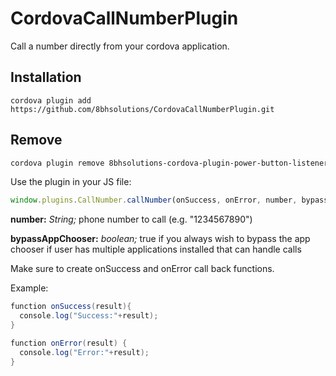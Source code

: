 CordovaCallNumberPlugin
=======================

Call a number directly from your cordova application.



## Installation

``` 
cordova plugin add https://github.com/8bhsolutions/CordovaCallNumberPlugin.git
```

## Remove

``` bash
cordova plugin remove 8bhsolutions-cordova-plugin-power-button-listener
```

Use the plugin in your JS file:
``` javascript
window.plugins.CallNumber.callNumber(onSuccess, onError, number, bypassAppChooser);
```

**number:** *String;* phone number to call (e.g. "1234567890")

**bypassAppChooser:** *boolean;* true if you always wish to bypass the app chooser if user has multiple applications installed that can handle calls

Make sure to create onSuccess and onError call back functions.

Example:
``` java
function onSuccess(result){
  console.log("Success:"+result);
}

function onError(result) {
  console.log("Error:"+result);
}
```
